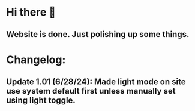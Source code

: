 # Hi there 👋

## Website is done. Just polishing up some things.

# Changelog:
## Update 1.01 (6/28/24): Made light mode on site use system default first unless manually set using light toggle.
